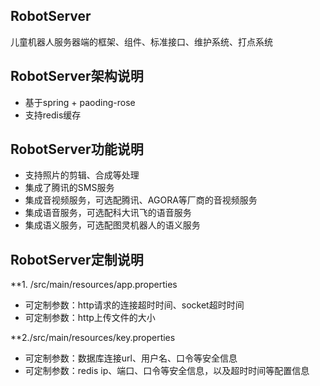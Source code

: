 ## RobotServer
儿童机器人服务器端的框架、组件、标准接口、维护系统、打点系统

## RobotServer架构说明
- 基于spring + paoding-rose
- 支持redis缓存

## RobotServer功能说明
- 支持照片的剪辑、合成等处理
- 集成了腾讯的SMS服务
- 集成音视频服务，可选配腾讯、AGORA等厂商的音视频服务
- 集成语音服务，可选配科大讯飞的语音服务
- 集成语义服务，可选配图灵机器人的语义服务

## RobotServer定制说明
**1. /src/main/resources/app.properties
- 可定制参数：http请求的连接超时时间、socket超时时间
- 可定制参数：http上传文件的大小

**2./src/main/resources/key.properties
- 可定制参数：数据库连接url、用户名、口令等安全信息
- 可定制参数：redis ip、端口、口令等安全信息，以及超时时间等配置信息
